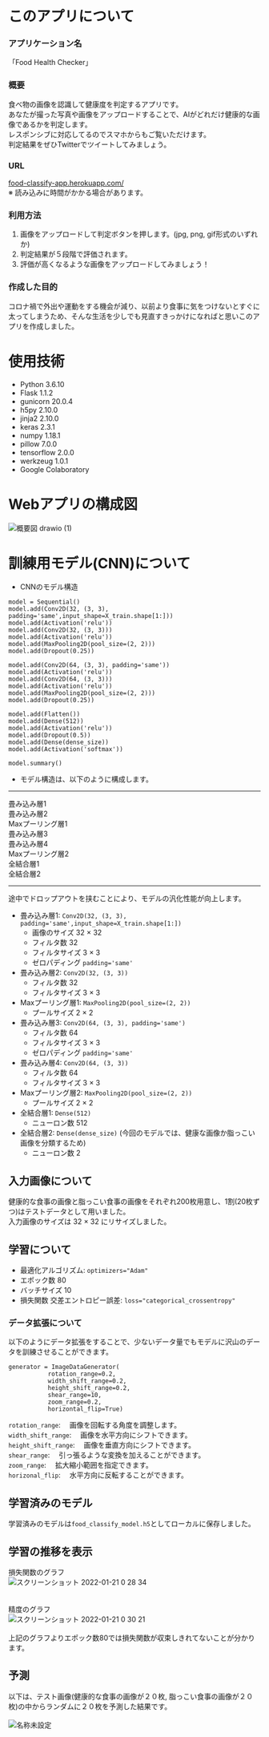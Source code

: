 # このアプリについて
### アプリケーション名
「Food Health Checker」

### 概要
食べ物の画像を認識して健康度を判定するアプリです。  
あなたが撮った写真や画像をアップロードすることで、AIがどれだけ健康的な画像であるかを判定します。  
レスポンシブに対応してるのでスマホからもご覧いただけます。   
判定結果をぜひTwitterでツイートしてみましょう。

### URL
[food-classify-app.herokuapp.com/](https://food-classify-app.herokuapp.com/)  
※ 読み込みに時間がかかる場合があります。

### 利用方法
1. 画像をアップロードして判定ボタンを押します。(jpg, png, gif形式のいずれか)
2. 判定結果が５段階で評価されます。
3. 評価が高くなるような画像をアップロードしてみましょう！

### 作成した目的
コロナ禍で外出や運動をする機会が減り、以前より食事に気をつけないとすぐに太ってしまうため、そんな生活を少しでも見直すきっかけになればと思いこのアプリを作成しました。

# 使用技術
- Python 3.6.10
- Flask 1.1.2
- gunicorn 20.0.4
- h5py 2.10.0
- jinja2 2.10.0
- keras 2.3.1
- numpy 1.18.1
- pillow 7.0.0
- tensorflow 2.0.0
- werkzeug 1.0.1
- Google Colaboratory

# Webアプリの構成図
![概要図 drawio (1)](https://user-images.githubusercontent.com/56781357/150352521-d07c2b07-9a5c-4ce9-80f7-d9fac3d612d3.png)

# 訓練用モデル(CNN)について
- CNNのモデル構造
```
model = Sequential()
model.add(Conv2D(32, (3, 3), padding='same',input_shape=X_train.shape[1:]))
model.add(Activation('relu'))
model.add(Conv2D(32, (3, 3)))
model.add(Activation('relu'))
model.add(MaxPooling2D(pool_size=(2, 2)))
model.add(Dropout(0.25))

model.add(Conv2D(64, (3, 3), padding='same'))
model.add(Activation('relu'))
model.add(Conv2D(64, (3, 3)))
model.add(Activation('relu'))
model.add(MaxPooling2D(pool_size=(2, 2)))
model.add(Dropout(0.25))

model.add(Flatten())
model.add(Dense(512))
model.add(Activation('relu'))
model.add(Dropout(0.5))
model.add(Dense(dense_size))
model.add(Activation('softmax'))

model.summary()
```
- モデル構造は、以下のように構成します。
- - -
畳み込み層1  
畳み込み層2  
Maxプーリング層1  
畳み込み層3  
畳み込み層4  
Maxプーリング層2  
全結合層1  
全結合層2 
- - -  
途中でドロップアウトを挟むことにより、モデルの汎化性能が向上します。
  - 畳み込み層1: `Conv2D(32, (3, 3), padding='same',input_shape=X_train.shape[1:])`
    - 画像のサイズ 32 × 32
    - フィルタ数 32
    - フィルタサイズ 3 × 3
    - ゼロパディング  `padding='same'` 
  - 畳み込み層2: `Conv2D(32, (3, 3))`
    - フィルタ数 32
    - フィルタサイズ 3 × 3
  - Maxプーリング層1: `MaxPooling2D(pool_size=(2, 2))`
    - プールサイズ 2 × 2  
  - 畳み込み層3: `Conv2D(64, (3, 3), padding='same')`
    - フィルタ数 64
    - フィルタサイズ 3 × 3
    - ゼロパディング `padding='same'`
  - 畳み込み層4: `Conv2D(64, (3, 3))`
    - フィルタ数 64
    - フィルタサイズ 3 × 3
  - Maxプーリング層2: `MaxPooling2D(pool_size=(2, 2))`
    - プールサイズ 2 × 2
  - 全結合層1: `Dense(512)`
    - ニューロン数 512
  - 全結合層2: `Dense(dense_size)` (今回のモデルでは、健康な画像か脂っこい画像を分類するため)  
    - ニューロン数 2
## 入力画像について
健康的な食事の画像と脂っこい食事の画像をそれぞれ200枚用意し、1割(20枚ずつ)はテストデータとして用いました。  
入力画像のサイズは 32 × 32 にリサイズしました。

## 学習について
- 最適化アルゴリズム: `optimizers="Adam"`
- エポック数 80
- バッチサイズ 10
- 損失関数 交差エントロピー誤差: `loss="categorical_crossentropy"`
### データ拡張について
以下のようにデータ拡張をすることで、少ないデータ量でもモデルに沢山のデータを訓練させることができます。
```
generator = ImageDataGenerator(
           rotation_range=0.2,
           width_shift_range=0.2,
           height_shift_range=0.2,
           shear_range=10,
           zoom_range=0.2,
           horizontal_flip=True)
```
`rotation_range`: &emsp;画像を回転する角度を調整します。  
`width_shift_range`: &emsp;画像を水平方向にシフトできます。  
`height_shift_range`: &emsp;画像を垂直方向にシフトできます。  
`shear_range`: &emsp;引っ張るような変換を加えることができます。  
`zoom_range`: &emsp;拡大縮小範囲を指定できます。  
`horizonal_flip`: &emsp;水平方向に反転することができます。

## 学習済みのモデル
学習済みのモデルは`food_classify_model.h5`としてローカルに保存しました。

## 学習の推移を表示
損失関数のグラフ    
![スクリーンショット 2022-01-21 0 28 34](https://user-images.githubusercontent.com/56781357/150369209-611b3402-459b-4de7-aa99-d19c655817b6.png)  
<br>
<br>
精度のグラフ  
![スクリーンショット 2022-01-21 0 30 21](https://user-images.githubusercontent.com/56781357/150369540-2eb0f07d-1b0b-4515-b037-555f9173e0e5.png)
<br>
<br>
上記のグラフよりエポック数80では損失関数が収束しきれてないことが分かります。
<br>
## 予測
以下は、テスト画像(健康的な食事の画像が２０枚, 脂っこい食事の画像が２０枚)の中からランダムに２０枚を予測した結果です。  
<br>
![名称未設定](https://user-images.githubusercontent.com/56781357/150371976-7a57b1f3-4e2a-4870-8e0d-81c88f1ca002.png)







